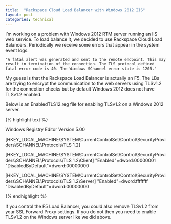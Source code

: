 ```yaml
---
title:  "Rackspace Cloud Load Balancer with Windows 2012 IIS"
layout: post
categories: technical
---
```


I’m working on a problem with Windows 2012 RTM server running an IIS web service. To load balance it, we decided to use Rackspace Cloud Load Balancers. Periodically we receive some errors that appear in the system event logs.

```
"A fatal alert was generated and sent to the remote endpoint. This may result in termination of the connection. The TLS protocol defined fatal error code is 40. The Windows SChannel error state is 1205."
```



My guess is that the Rackspace Load Balancer is actually an F5. The LBs are trying to encrypt the communication to the web servers using TLSv1.2 for the connection checks but by default Windows 2012 does not have TLSv1.2 enabled.

Below is an EnabledTLS12.reg file for enabling TLSv1.2 on a Windows 2012 server.

{% highlight text %}

Windows Registry Editor Version 5.00

[HKEY_LOCAL_MACHINE\SYSTEM\CurrentControlSet\Control\SecurityProviders\SCHANNEL\Protocols\TLS 1.2]

[HKEY_LOCAL_MACHINE\SYSTEM\CurrentControlSet\Control\SecurityProviders\SCHANNEL\Protocols\TLS 1.2\Client]
"Enabled"=dword:00000001
"DisabledByDefault"=dword:00000000

[HKEY_LOCAL_MACHINE\SYSTEM\CurrentControlSet\Control\SecurityProviders\SCHANNEL\Protocols\TLS 1.2\Server]
"Enabled"=dword:ffffffff
"DisabledByDefault"=dword:00000000

{% endhighlight %}

If you control the F5 Load Balancer, you could also remove TLSv1.2 from your SSL Forward Proxy settings.  If you do not then you need to enable TLSv1.2 on the Windows server like we did above.
